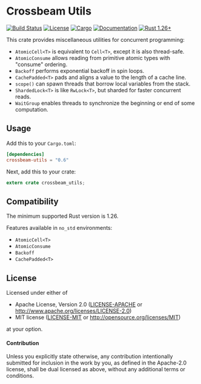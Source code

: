# Crossbeam Utils

[![Build Status](https://travis-ci.org/crossbeam-rs/crossbeam.svg?branch=master)](
https://travis-ci.org/crossbeam-rs/crossbeam)
[![License](https://img.shields.io/badge/license-MIT%2FApache--2.0-blue.svg)](
https://github.com/crossbeam-rs/crossbeam-utils/tree/master/src)
[![Cargo](https://img.shields.io/crates/v/crossbeam-utils.svg)](
https://crates.io/crates/crossbeam-utils)
[![Documentation](https://docs.rs/crossbeam-utils/badge.svg)](
https://docs.rs/crossbeam-utils)
[![Rust 1.26+](https://img.shields.io/badge/rust-1.26+-lightgray.svg)](
https://www.rust-lang.org)

This crate provides miscellaneous utilities for concurrent programming:

* `AtomicCell<T>` is equivalent to `Cell<T>`, except it is also thread-safe.
* `AtomicConsume` allows reading from primitive atomic types with "consume" ordering.
* `Backoff` performs exponential backoff in spin loops.
* `CachePadded<T>` pads and aligns a value to the length of a cache line.
* `scope()` can spawn threads that borrow local variables from the stack. 
* `ShardedLock<T>` is like `RwLock<T>`, but sharded for faster concurrent reads.
* `WaitGroup` enables threads to synchronize the beginning or end of some computation.

## Usage

Add this to your `Cargo.toml`:

```toml
[dependencies]
crossbeam-utils = "0.6"
```

Next, add this to your crate:

```rust
extern crate crossbeam_utils;
```

## Compatibility

The minimum supported Rust version is 1.26.

Features available in `no_std` environments:

* `AtomicCell<T>`
* `AtomicConsume`
* `Backoff`
* `CachePadded<T>`

## License

Licensed under either of

 * Apache License, Version 2.0 ([LICENSE-APACHE](LICENSE-APACHE) or http://www.apache.org/licenses/LICENSE-2.0)
 * MIT license ([LICENSE-MIT](LICENSE-MIT) or http://opensource.org/licenses/MIT)

at your option.

#### Contribution

Unless you explicitly state otherwise, any contribution intentionally submitted
for inclusion in the work by you, as defined in the Apache-2.0 license, shall be
dual licensed as above, without any additional terms or conditions.
